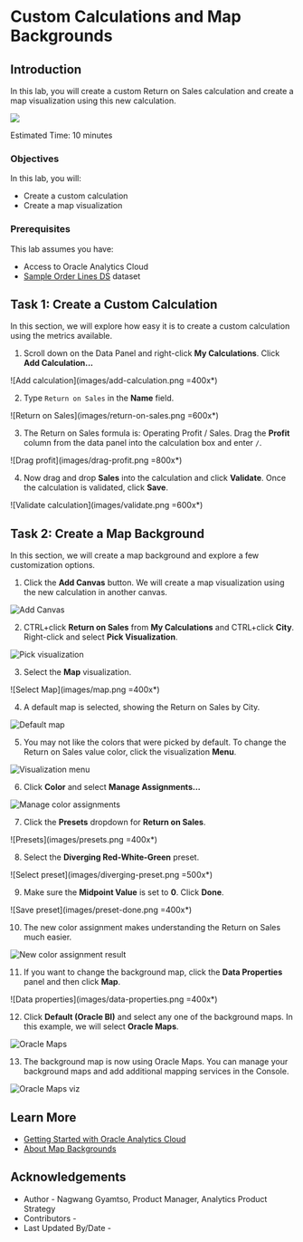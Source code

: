 # Custom Calculations and Map Backgrounds

## Introduction

In this lab, you will create a custom Return on Sales calculation and create a map visualization using this new calculation.

  ![](images/custom-calculation-map-overview.png)

Estimated Time: 10 minutes

### Objectives

In this lab, you will:
* Create a custom calculation
* Create a map visualization

### Prerequisites

This lab assumes you have:
* Access to Oracle Analytics Cloud
* [Sample Order Lines DS](https://objectstorage.us-phoenix-1.oraclecloud.com/p/TBMVACa7qZgj8ijJ3j5wlILzaVVtw1jo6n4rO8mREaAKjRoWAPX0OVTaEL39buPQ/n/idbwmyplhk4t/b/LiveLabsFiles/o/Sample%20Order%20Lines%20DS.xlsx) dataset


## Task 1: Create a Custom Calculation
In this section, we will explore how easy it is to create a custom calculation using the metrics available.

1. Scroll down on the Data Panel and right-click **My Calculations**. Click **Add Calculation...**

  ![Add calculation](images/add-calculation.png =400x*)

2. Type <code>Return on Sales</code> in the **Name** field.

  ![Return on Sales](images/return-on-sales.png =600x*)

3. The Return on Sales formula is: Operating Profit / Sales. Drag the **Profit** column from the data panel into the calculation box and enter <code>/</code>.

  ![Drag profit](images/drag-profit.png =800x*)

4. Now drag and drop **Sales** into the calculation and click **Validate**. Once the calculation is validated, click **Save**.

  ![Validate calculation](images/validate.png =600x*)

## Task 2: Create a Map Background
In this section, we will create a map background and explore a few customization options.

1. Click the **Add Canvas** button. We will create a map visualization using the new calculation in another canvas.

  ![Add Canvas](images/add-canvas.png)

2. CTRL+click **Return on Sales** from **My Calculations** and CTRL+click **City**. Right-click and select **Pick Visualization**.

  ![Pick visualization](images/pick-visualization.png)

3. Select the **Map** visualization.

  ![Select Map](images/map.png =400x*)

4. A default map is selected, showing the Return on Sales by City.

  ![Default map](images/default-map.png)

5. You may not like the colors that were picked by default. To change the Return on Sales value color, click the visualization **Menu**.

  ![Visualization menu](images/viz-menu.png)

6. Click **Color** and select **Manage Assignments...**

  ![Manage color assignments](images/manage-assignments.png)

7. Click the **Presets** dropdown for **Return on Sales**.

  ![Presets](images/presets.png =400x*)

8. Select the **Diverging Red-White-Green** preset.

  ![Select preset](images/diverging-preset.png =500x*)

9. Make sure the **Midpoint Value** is set to **0**. Click **Done**.

  ![Save preset](images/preset-done.png =400x*)

10. The new color assignment makes understanding the Return on Sales much easier.

  ![New color assignment result](images/new-color-assignment-map.png)

11. If you want to change the background map, click the **Data Properties** panel and then click **Map**.

  ![Data properties](images/data-properties.png =400x*)

12. Click **Default (Oracle BI)** and select any one of the background maps. In this example, we will select **Oracle Maps**.

  ![Oracle Maps](images/oracle-maps.png)

13. The background map is now using Oracle Maps. You can manage your background maps and add additional mapping services in the Console.

  ![Oracle Maps viz](images/oracle-maps-viz.png)

## Learn More
* [Getting Started with Oracle Analytics Cloud](https://docs.oracle.com/en/cloud/paas/analytics-cloud/acsgs/what-is-oracle-analytics-cloud.html#GUID-E68C8A55-1342-43BB-93BC-CA24E353D873)
* [About Map Backgrounds](https://docs.oracle.com/en/cloud/paas/analytics-cloud/acubi/map-backgrounds.html)

## Acknowledgements
* Author - Nagwang Gyamtso, Product Manager, Analytics Product Strategy
* Contributors -
* Last Updated By/Date -
